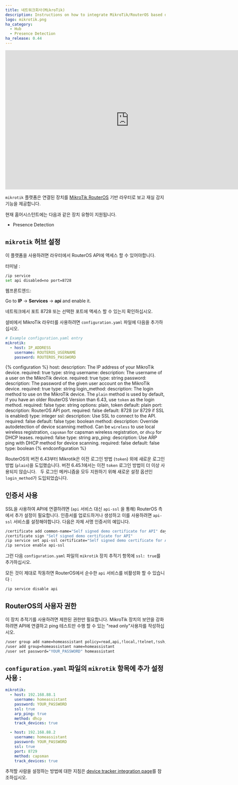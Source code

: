 ```yaml
---
title: 네트워크회사(MikroTik)
description: Instructions on how to integrate MikroTik/RouterOS based devices into Home Assistant.
logo: mikrotik.png
ha_category:
  - Hub
  - Presence Detection
ha_release: 0.44
---
```


<div class='videoWrapper'>
<iframe width="776" height="437" src="https://www.youtube.com/embed/4qP0gO8mi6k" frameborder="0" allow="accelerometer; autoplay; encrypted-media; gyroscope; picture-in-picture" allowfullscreen></iframe>
</div>

`mikrotik` 플랫폼은 연결된 장치를 [MikroTik RouterOS](https://mikrotik.com) 기반 라우터로 보고 재실 감지 기능을 제공합니다.

현재 홈어시스턴트에는 다음과 같은 장치 유형이 지원됩니다.

- Presence Detection

## `mikrotik` 허브 설정

이 플랫폼을 사용하려면 라우터에서 RouterOS API에 액세스 할 수 있어야합니다.

터미널 :

```bash
/ip service
set api disabled=no port=8728
```

웹프론트엔드:

Go to **IP** -> **Services** -> **api** and enable it.

네트워크에서 포트 8728 또는 선택한 포트에 액세스 할 수 있는지 확인하십시오.

설비에서 MikroTik 라우터를 사용하려면 `configuration.yaml` 파일에 다음을 추가하십시오.

```yaml
# Example configuration.yaml entry
mikrotik:
  - host: IP_ADDRESS
    username: ROUTEROS_USERNAME
    password: ROUTEROS_PASSWORD
```

{% configuration %}
host:
  description: The IP address of your MikroTik device.
  required: true
  type: string
username:
  description: The username of a user on the MikroTik device.
  required: true
  type: string
password:
  description: The password of the given user account on the MikroTik device.
  required: true
  type: string
login_method:
  description: The login method to use on the MikroTik device. The `plain` method is used by default, if you have an older RouterOS Version than 6.43, use `token` as the login method.
  required: false
  type: string
  options: plain, token
  default: plain
port:
  description: RouterOS API port.
  required: false
  default: 8728 (or 8729 if SSL is enabled)
  type: integer
ssl:
  description: Use SSL to connect to the API.
  required: false
  default: false
  type: boolean
method:
  description: Override autodetection of device scanning method. Can be `wireless` to use local wireless registration, `capsman` for capsman wireless registration, or `dhcp` for DHCP leases.
  required: false
  type: string
arp_ping:
  description: Use ARP ping with DHCP method for device scanning.
  required: false
  default: false
  type: boolean
{% endconfiguration %}

<div class='note info'>

  RouterOS의 버전 6.43부터 Mikrotik은 이전 로그인 방법 (`token`) 외에 새로운 로그인 방법 (`plain`)을 도입했습니다. 버전 6.45.1에서는 이전 `token` 로그인 방법이 더 이상 사용되지 않습니다.
  두 로그인 메커니즘을 모두 지원하기 위해 새로운 설정 옵션인 `login_method`가 도입되었습니다.

</div>

## 인증서 사용

SSL을 사용하여 API에 연결하려면 (`api` 서비스 대신 `api-ssl` 을 통해) RouterOS 측에서 추가 설정이 필요합니다. 인증서를 업로드하거나 생성하고 이를 사용하려면 `api-ssl` 서비스를 설정해야합니다. 다음은 자체 서명 인증서의 예입니다.

```bash
/certificate add common-name="Self signed demo certificate for API" days-valid=3650 name="Self signed demo certificate for API" key-usage=digital-signature,key-encipherment,tls-server,key-cert-sign,crl-sign
/certificate sign "Self signed demo certificate for API"
/ip service set api-ssl certificate="Self signed demo certificate for API"
/ip service enable api-ssl
```

그런 다음 `configuration.yaml` 파일의 `mikrotik` 장치 추적기 항목에 `ssl: true`를 추가하십시오.

모든 것이 제대로 작동하면 RouterOS에서 순수한 `api` 서비스를 비활성화 할 수 있습니다 :

```bash
/ip service disable api
```

## RouterOS의 사용자 권한

이 장치 추적기를 사용하려면 제한된 권한만 필요합니다. MikroTik 장치의 보안을 강화하려면 API에 연결하고 ping 테스트만 수행 할 수 있는 "read only"사용자를 작성하십시오.

```bash
/user group add name=homeassistant policy=read,api,!local,!telnet,!ssh,!ftp,!reboot,!write,!policy,test,!winbox,!password,!web,!sniff,!sensitive,!romon,!dude,!tikapp
/user add group=homeassistant name=homeassistant
/user set password="YOUR_PASSWORD" homeassistant
```

## `configuration.yaml` 파일의 `mikrotik` 항목에 추가 설정 사용 :

```yaml
mikrotik:
  - host: 192.168.88.1
    username: homeassistant
    password: YOUR_PASSWORD
    ssl: true
    arp_ping: true
    method: dhcp
    track_devices: true

  - host: 192.168.88.2
    username: homeassistant
    password: YOUR_PASSWORD
    ssl: true
    port: 8729
    method: capsman
    track_devices: true
```

추적할 사람을 설정하는 방법에 대한 지침은 [device tracker integration page](/integrations/device_tracker/)를 참조하십시오.